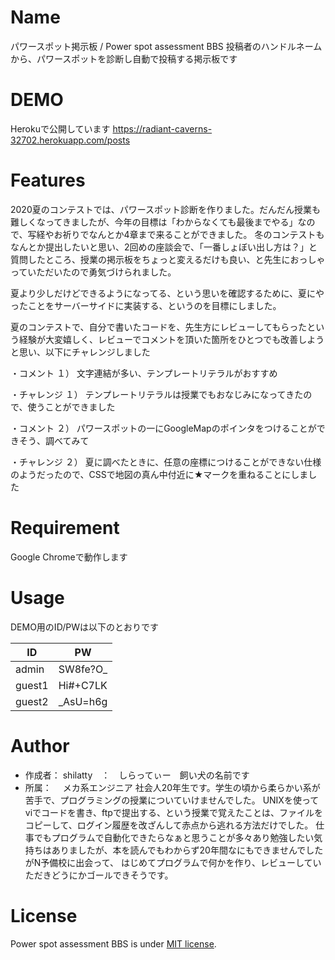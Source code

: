 # Name

パワースポット掲示板 / Power spot assessment BBS
投稿者のハンドルネームから、パワースポットを診断し自動で投稿する掲示板です
 
# DEMO

Herokuで公開しています
https://radiant-caverns-32702.herokuapp.com/posts
 
# Features
 
2020夏のコンテストでは、パワースポット診断を作りました。だんだん授業も難しくなってきましたが、今年の目標は「わからなくても最後までやる」なので、写経やお祈りでなんとか4章まで来ることができました。
冬のコンテストもなんとか提出したいと思い、2回めの座談会で、「一番しょぼい出し方は？」と質問したところ、授業の掲示板をちょっと変えるだけも良い、と先生におっしゃっていただいたので勇気づけられました。

夏より少しだけどできるようになってる、という思いを確認するために、夏にやったことをサーバーサイドに実装する、というのを目標にしました。

夏のコンテストで、自分で書いたコードを、先生方にレビューしてもらったという経験が大変嬉しく、レビューでコメントを頂いた箇所をひとつでも改善しようと思い、以下にチャレンジしました

・コメント
１） 文字連結が多い、テンプレートリテラルがおすすめ

・チャレンジ
１） テンプレートリテラルは授業でもおなじみになってきたので、使うことができました

 
・コメント
２） パワースポットの一にGoogleMapのポインタをつけることができそう、調べてみて

・チャレンジ
２） 夏に調べたときに、任意の座標につけることができない仕様のようだったので、CSSで地図の真ん中付近に★マークを重ねることにしました
 
# Requirement
 
Google Chromeで動作します
 
# Usage
 
DEMO用のID/PWは以下のとおりです

| ID | PW |
----|---- 
| admin | SW8fe?O_ |
| guest1 | Hi#+C7LK |
| guest2 | _AsU=h6g |

# Author
 
* 作成者： shilatty　：　しらってぃー　飼い犬の名前です
* 所属：　 メカ系エンジニア 社会人20年生です。学生の頃から柔らかい系が苦手で、プログラミングの授業についていけませんでした。
         UNIXを使ってviでコードを書き、ftpで提出する、という授業で覚えたことは、ファイルをコピーして、ログイン履歴を改ざんして赤点から逃れる方法だけでした。
         仕事でもプログラムで自動化できたらなぁと思うことが多々あり勉強したい気持ちはありましたが、本を読んでもわからず20年間なにもできませんでしたがN予備校に出会って、
         はじめてプログラムで何かを作り、レビューしていただきどうにかゴールできそうです。
 
# License

Power spot assessment BBS is under [MIT license](https://en.wikipedia.org/wiki/MIT_License).
